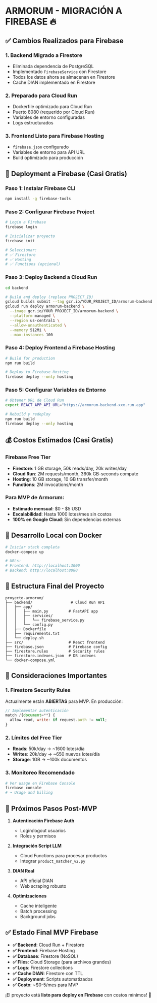 # ARMORUM - MIGRACIÓN A FIREBASE 🔥

## ✅ Cambios Realizados para Firebase

### 1. **Backend Migrado a Firestore**
- Eliminada dependencia de PostgreSQL
- Implementado `FirebaseService` con Firestore
- Todos los datos ahora se almacenan en Firestore
- Cache DIAN implementado en Firestore

### 2. **Preparado para Cloud Run**
- Dockerfile optimizado para Cloud Run
- Puerto 8080 (requerido por Cloud Run)
- Variables de entorno configuradas
- Logs estructurados

### 3. **Frontend Listo para Firebase Hosting**
- `firebase.json` configurado
- Variables de entorno para API URL
- Build optimizado para producción

## 🚀 Deployment a Firebase (Casi Gratis)

### Paso 1: Instalar Firebase CLI
```bash
npm install -g firebase-tools
```

### Paso 2: Configurar Firebase Project
```bash
# Login a Firebase
firebase login

# Inicializar proyecto
firebase init

# Seleccionar:
# ✅ Firestore
# ✅ Hosting  
# ✅ Functions (opcional)
```

### Paso 3: Deploy Backend a Cloud Run
```bash
cd backend

# Build and deploy (replace PROJECT_ID)
gcloud builds submit --tag gcr.io/YOUR_PROJECT_ID/armorum-backend
gcloud run deploy armorum-backend \
  --image gcr.io/YOUR_PROJECT_ID/armorum-backend \
  --platform managed \
  --region us-central1 \
  --allow-unauthenticated \
  --memory 512Mi \
  --max-instances 100
```

### Paso 4: Deploy Frontend a Firebase Hosting
```bash
# Build for production
npm run build

# Deploy to Firebase Hosting
firebase deploy --only hosting
```

### Paso 5: Configurar Variables de Entorno
```bash
# Obtener URL de Cloud Run
export REACT_APP_API_URL="https://armorum-backend-xxx.run.app"

# Rebuild y redeploy
npm run build
firebase deploy --only hosting
```

## 💰 Costos Estimados (Casi Gratis)

### Firebase Free Tier
- **Firestore**: 1 GB storage, 50k reads/day, 20k writes/day
- **Cloud Run**: 2M requests/month, 360k GB-seconds compute
- **Hosting**: 10 GB storage, 10 GB transfer/month
- **Functions**: 2M invocations/month

### Para MVP de Armorum:
- **Estimado mensual**: $0 - $5 USD
- **Escalabilidad**: Hasta 1000 lotes/mes sin costos
- **100% en Google Cloud**: Sin dependencias externas

## 🔧 Desarrollo Local con Docker

```bash
# Iniciar stack completa
docker-compose up

# URLs:
# Frontend: http://localhost:3000
# Backend: http://localhost:8080
```

## 📁 Estructura Final del Proyecto

```
proyecto-armorum/
├── backend/                 # Cloud Run API
│   ├── app/
│   │   ├── main.py         # FastAPI app
│   │   ├── services/
│   │   │   └── firebase_service.py
│   │   └── config.py
│   ├── Dockerfile
│   ├── requirements.txt
│   └── deploy.sh
├── src/                    # React frontend
├── firebase.json           # Firebase config
├── firestore.rules         # Security rules
├── firestore.indexes.json  # DB indexes
└── docker-compose.yml
```

## 🚨 Consideraciones Importantes

### 1. **Firestore Security Rules**
Actualmente están **ABIERTAS** para MVP. En producción:
```javascript
// Implementar autenticación
match /{document=**} {
  allow read, write: if request.auth != null;
}
```

### 2. **Límites del Free Tier**
- **Reads**: 50k/day → ~1600 lotes/día
- **Writes**: 20k/day → ~650 nuevos lotes/día  
- **Storage**: 1GB → ~100k documentos

### 3. **Monitoreo Recomendado**
```bash
# Ver usage en Firebase Console
firebase console
# → Usage and billing
```

## 📝 Próximos Pasos Post-MVP

1. **Autenticación Firebase Auth**
   - Login/logout usuarios
   - Roles y permisos

2. **Integración Script LLM**
   - Cloud Functions para procesar productos
   - Integrar `product_matcher_v2.py`

3. **DIAN Real**
   - API oficial DIAN
   - Web scraping robusto

4. **Optimizaciones**
   - Cache inteligente
   - Batch processing
   - Background jobs

## ✅ Estado Final MVP Firebase

- **✅ Backend**: Cloud Run + Firestore
- **✅ Frontend**: Firebase Hosting
- **✅ Database**: Firestore (NoSQL)
- **✅ Files**: Cloud Storage (para archivos grandes)
- **✅ Logs**: Firestore collections
- **✅ Cache DIAN**: Firestore con TTL
- **✅ Deployment**: Scripts automatizados
- **✅ Costo**: ~$0-5/mes para MVP

¡El proyecto está **listo para deploy en Firebase** con costos mínimos! 🎉
